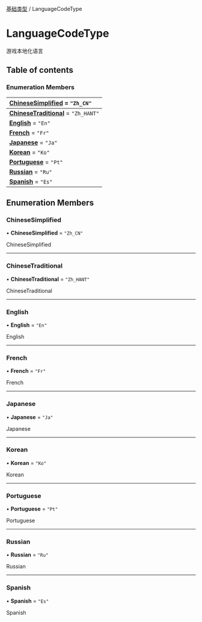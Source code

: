 [基础类型](../groups/基础类型.基础类型.md) / LanguageCodeType

# LanguageCodeType <Badge type="tip" text="Enumeration" /> <Score text="LanguageCodeType" />

游戏本地化语言

## Table of contents

### Enumeration Members <Score text="Enumeration" /> 
| **[ChineseSimplified](mw.LanguageCodeType.md#chinesesimplified)** = ``"Zh_CN"``  |
| :----- |
| **[ChineseTraditional](mw.LanguageCodeType.md#chinesetraditional)** = ``"Zh_HANT"`` |
| **[English](mw.LanguageCodeType.md#english)** = ``"En"`` |
| **[French](mw.LanguageCodeType.md#french)** = ``"Fr"`` |
| **[Japanese](mw.LanguageCodeType.md#japanese)** = ``"Ja"`` |
| **[Korean](mw.LanguageCodeType.md#korean)** = ``"Ko"`` |
| **[Portuguese](mw.LanguageCodeType.md#portuguese)** = ``"Pt"`` |
| **[Russian](mw.LanguageCodeType.md#russian)** = ``"Ru"`` |
| **[Spanish](mw.LanguageCodeType.md#spanish)** = ``"Es"`` |

## Enumeration Members

### ChineseSimplified <Score text="ChineseSimplified" /> 

• **ChineseSimplified** = ``"Zh_CN"``

ChineseSimplified

___

### ChineseTraditional <Score text="ChineseTraditional" /> 

• **ChineseTraditional** = ``"Zh_HANT"``

ChineseTraditional

___

### English <Score text="English" /> 

• **English** = ``"En"``

English

___

### French <Score text="French" /> 

• **French** = ``"Fr"``

French

___

### Japanese <Score text="Japanese" /> 

• **Japanese** = ``"Ja"``

Japanese

___

### Korean <Score text="Korean" /> 

• **Korean** = ``"Ko"``

Korean

___

### Portuguese <Score text="Portuguese" /> 

• **Portuguese** = ``"Pt"``

Portuguese

___

### Russian <Score text="Russian" /> 

• **Russian** = ``"Ru"``

Russian

___

### Spanish <Score text="Spanish" /> 

• **Spanish** = ``"Es"``

Spanish
